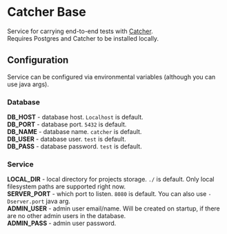 # Catcher Base

Service for carrying end-to-end tests with [Catcher](https://github.com/comtihon/catcher).  
Requires Postgres and Catcher to be installed locally.  

## Configuration
Service can be configured via environmental variables (although you can use java args).

### Database
__DB_HOST__ - database host. `Localhost` is default.  
__DB_PORT__ - database port. `5432` is default.  
__DB_NAME__ - database name. `catcher` is default.  
__DB_USER__ - database user. `test` is default.  
__DB_PASS__ - database password. `test` is default.  

### Service
__LOCAL_DIR__ - local directory for projects storage. `./` is default. Only local filesystem
paths are supported right now.  
__SERVER_PORT__ - which port to listen. `8080` is default. You can also use `-Dserver.port` java arg.  
__ADMIN_USER__ - admin user email/name. Will be created on startup, if there are no other admin users in the database.  
__ADMIN_PASS__ - admin user password.